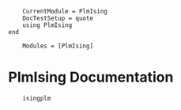 ```@meta
    CurrentModule = PlmIsing
    DocTestSetup = quote
    using PlmIsing
end
```

```@autodocs
    Modules = [PlmIsing]
```

PlmIsing Documentation
========


```@docs
    isingplm
```